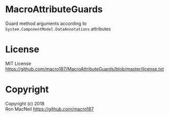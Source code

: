 MacroAttributeGuards
====================

Guard method arguments according to `System.ComponentModel.DataAnnotations`
attributes


License
=======

MIT License <https://github.com/macro187/MacroAttributeGuards/blob/master/license.txt>


Copyright
=========

Copyright (c) 2018  
Ron MacNeil <https://github.com/macro187>

